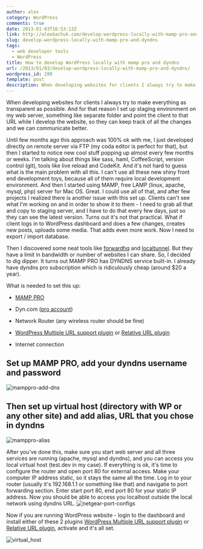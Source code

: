 ```yaml
---
author: alex
category: WordPress
comments: true
date: 2013-01-03T16:53:13Z
link: http://alexbachuk.com/develop-wordpress-locally-with-mamp-pro-and-dyndns/
slug: develop-wordpress-locally-with-mamp-pro-and-dyndns
tags:
  - web developer tools
  - WordPress
title: How to develop WordPress locally with mamp pro and dyndns
url: /2013/01/03/develop-wordpress-locally-with-mamp-pro-and-dyndns/
wordpress_id: 280
template: post
description: When developing websites for clients I always try to make everything as transparent as possible. And for that reason I set up staging environment on my web server, something like separate folder and point the client to that URL while I develop the website, so they can keep track of all the changes and we can communicate better.
---
```


When developing websites for clients I always try to make everything as transparent as possible. And for that reason I set up staging environment on my web server, something like separate folder and point the client to that URL while I develop the website, so they can keep track of all the changes and we can communicate better.

Until few months ago this approach was 100% ok with me, I just developed directly on remote server via FTP (my coda editor is perfect for that), but then I started to notice new cool stuff popping up almost every few months or weeks. I'm talking about things like sass, haml, CoffeeScript, version control (git), tools like live reload and CodeKit. And it's not hard to guess what is the main problem with all this. I can't use all these new shiny front end development toys, because all of them require local development environment. And then I started using MAMP, free LAMP (linux, apache, mysql, php) server for Mac OS. Great. I could use all of that, and after few projects I realized there is another issue with this set up. Clients can't see what I'm working on and in order to show it to them - I need to grab all that and copy to staging server, and I have to do that every few days, just so they can see the latest version. Turns out it's not that practical. What if client logs in to WordPress dashboard and does a few changes, creates new posts, uploads some media. That adds even more work. Now I need to export / import database.

Then I discovered some neat tools like [forwardhq](https://forwardhq.com/) and [localtunnel](http://progrium.com/localtunnel/). But they have a limit in bandwidth or number of websites I can share. So, I decided to dig dipper. It turns out MAMP PRO has DYNDNS service built-in. I already have dyndns pro subscription which is ridiculously cheap (around \$20 a year).

What is needed to set this up:

- [MAMP PRO](http://www.shareit.com/programs.html?productid=300169372#)

* Dyn.com ([pro account](http://dyn.com/dns/dyndns-pro/))

- Network Router (any wireless router should be fine)

* [WordPress Multiple URL support plugin](https://github.com/abachuk/WordPress-multiple-URL-support) or [Relative URL plugin](http://wordpress.org/extend/plugins/relative-url/)

- Internet connection

## Set up MAMP PRO, add your dyndns username and password

![mamppro-add-dns](http://alexbachuk.com/wp-content/uploads/2013/01/mamppro-add-dns.jpg)

## Then set up virtual host (directory with WP or any other site) and add alias, URL that you chose in dyndns

![mamppro-alias](http://alexbachuk.com/wp-content/uploads/2013/01/mamppro-alias.jpg)

After you've done this, make sure you start web server and all three services are running (apache, mysql and dyndns), and you can access you local virtual host (test.dev in my case). If everything is ok, it's time to configure the router and open port 80 for external access. Make your computer IP address static, so it stays the same all the time. Log in to your router (usually it's 192.168.1.1 or something like that) and navigatie to port forwarding section. Enter start port 80, end port 80 for your static IP address. Now you should be able to access you localhost outside the local network using dyndns URL.
![netgear-port-configs](http://alexbachuk.com/wp-content/uploads/2013/01/netgear-port-configs.jpg)

Now if you are running WordPress website - login to the dashboard and install either of these 2 plugins [WordPress Multiple URL support plugin](https://github.com/abachuk/WordPress-multiple-URL-support) or [Relative URL plugin](http://wordpress.org/extend/plugins/relative-url/), activate and it's all set.

![virtual_host](http://alexbachuk.com/wp-content/uploads/2013/01/virtual_host.jpg)
